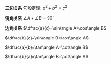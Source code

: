 **三边关系**
勾股定理: $a^2+b^2=c^2$

**锐角关系**
$\angle A+\angle B=90^\circ$

**边角关系**
$\dfrac{a}{c}=\sin\angle A=\cos\angle B$

$\dfrac{b}{c}=\sin\angle B=\cos\angle A$

$\dfrac{a}{b}=\tan\angle A=\cot\angle B$

$\dfrac{b}{a}=\tan\angle B=\cot\angle A$

